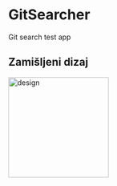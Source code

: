 # GitSearcher
Git search test app

## Zamišljeni dizaj

<img width="200" alt="design" src="https://user-images.githubusercontent.com/61595425/152704772-49a57ede-612f-460f-8a50-4034dd687f06.png">

